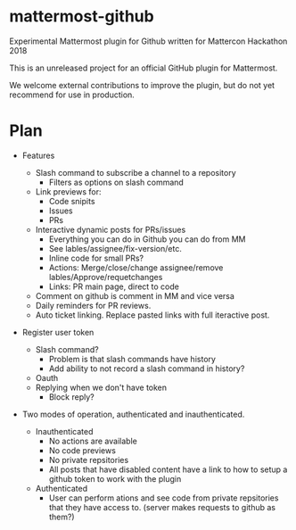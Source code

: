 # mattermost-github
Experimental Mattermost plugin for Github written for Mattercon Hackathon 2018

This is an unreleased project for an official GitHub plugin for Mattermost.

We welcome external contributions to improve the plugin, but do not yet recommend for use in production.

# Plan
- Features
    - Slash command to subscribe a channel to a repository
        - Filters as options on slash command
    - Link previews for:
        - Code snipits
        - Issues
        - PRs
    - Interactive dynamic posts for PRs/issues
        - Everything you can do in Github you can do from MM
        - See lables/assignee/fix-version/etc.
        - Inline code for small PRs?
        - Actions: Merge/close/change assignee/remove lables/Approve/requetchanges
        - Links: PR main page, direct to code
    - Comment on github is comment in MM and vice versa
    - Daily reminders for PR reviews.
    - Auto ticket linking. Replace pasted links with full iteractive post.

- Register user token
    - Slash command? 
        - Problem is that slash commands have history
        - Add ability to not record a slash command in history?
    - Oauth
    - Replying when we don't have token
        - Block reply?

- Two modes of operation, authenticated and inauthenticated.
    - Inauthenticated
        - No actions are available
        - No code previews
        - No private repsitories
        - All posts that have disabled content have a link to how to setup a github token to work with the plugin
    - Authenticated
        - User can perform ations and see code from private repsitories that they have access to. (server makes requests to github as them?)
